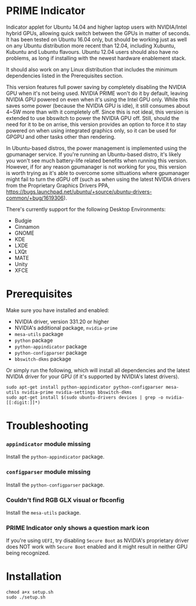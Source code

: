 PRIME Indicator
===============
Indicator applet for Ubuntu 14.04 and higher laptop users with NVIDIA/Intel hybrid GPUs,
allowing quick switch between the GPUs in matter of seconds.
It has been tested on Ubuntu 16.04 only, but should be working just as well
on any Ubuntu distribution more recent than 12.04, including Xubuntu, Kubuntu and Lubuntu flavours.
Ubuntu 12.04 users should also have no problems, as long if installing with the newest hardware enablement stack.

It should also work on any Linux distribution that includes the minimum dependencies listed in the Prerequisites section.

This version features full power saving by completely disabling the NVIDIA GPU when it's not being used. 
NVIDIA PRIME won't do it by default, leaving NVIDIA GPU powered on even when it's using the Intel GPU only.
While this saves some power (because the NVIDIA GPU is idle), it still consumes about 4~5W more than with it 
completely off. Since this is not ideal, this version is extended to use bbswitch to power the NVIDIA GPU off. 
Still, should the need for it to be on arrise, this version provides an option to force it to stay powered on
when using integrated graphics only, so it can be used for GPGPU and other tasks other than rendering.

In Ubuntu-based distros, the power management is implemented using the gpumanager service. If you're running an Ubuntu-based distro, it's likely you won't see much battery-life related benefits when running this version. However, if for any reason gpumanager is not working for you, this version is worth trying as it's able to overcome some sittuations where gpumanager might fail to turn the dGPU off (such as when using the latest NVIDIA drivers from the Proprietary Graphics Drivers PPA, https://bugs.launchpad.net/ubuntu/+source/ubuntu-drivers-common/+bug/1619306).

There's currently support for the following Desktop Environments:

* Budgie
* Cinnamon
* GNOME
* KDE
* LXDE
* LXQt
* MATE
* Unity
* XFCE

Prerequisites
=============
Make sure you have installed and enabled:

* NVIDIA driver, version 331.20 or higher
* NVIDIA's additional package, `nvidia-prime`
* `mesa-utils` package
* `python` package
* `python-appindicator` package
* `python-configparser` package
* `bbswitch-dkms` package

Or simply run the following, which will install all dependencies and the latest NVIDIA driver for your GPU (if it's supported by NVIDIA's latest drivers).
```
sudo apt-get install python-appindicator python-configparser mesa-utils nvidia-prime nvidia-settings bbswitch-dkms
sudo apt-get install $(sudo ubuntu-drivers devices | grep -o nvidia-[[:digit:]]*)
```

Troubleshooting
===============

### `appindicator` module missing
Install the `python-appindicator` package.

### `configparser` module missing
Install the `python-configparser` package.

### Couldn't find RGB GLX visual or fbconfig
Install the `mesa-utils` package.

### PRIME Indicator only shows a question mark icon
If you're using `UEFI`, try disabling `Secure Boot` as NVIDIA's proprietary driver does NOT work with `Secure Boot` enabled and it might result in neither GPU being recognized.


Installation
============
```shell
chmod a+x setup.sh
sudo ./setup.sh
```
